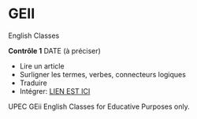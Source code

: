 # GEII
English Classes

**Contrôle 1**
DATE (à préciser)

- Lire un article
- Surligner les termes, verbes, connecteurs logiques
- Traduire
- Intégrer: [LIEN EST ICI](https://docs.google.com/document/d/1abxNHFOYnlsrFzTnUz_tfmXOf0LxCwbWLTf7QcseagA/edit?usp=sharing)


















UPEC GEii English Classes for Educative Purposes only.
